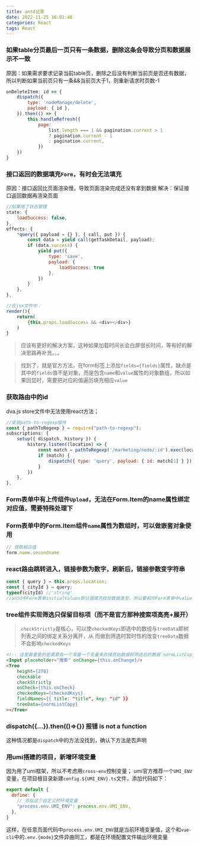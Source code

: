 ```yaml
---
title: antd记录
date: 2022-11-25 16:01:48
categories: React
tags: React
---
```


### 如果table分页最后一页只有一条数据，删除这条会导致分页和数据展示不一致
原因：如果需求要求记录当前table页，删除之后没有判断当前页是否还有数据，所以判断如果当前页只有一条&&当前页大于1，则重新请求时页数-1
```js
onDeleteItem: id => {
    dispatch({
        type: 'nodeManage/delete',
        payload: { id },
    }).then(() => {
        this.handleRefresh({
            page:
                list.length === 1 && pagination.current > 1
                ? pagination.current - 1
                : pagination.current,
            })
    })
}
```
<!--more-->

### 接口返回的数据填充`Form`，有时会无法填充
原因：接口返回比页面渲染慢，导致页面渲染完成还没有拿到数据
解决：保证接口返回数据再渲染页面
```js
//如果用了状态管理
state: {
    loadSuccess: false,
},
effects: {
    *query({ payload = {} }, { call, put }) {
        const data = yield call(getTaskDetail, payload);
        if (data.success) {
            yield put({
                type: 'save',
                payload: {
                    loadSuccess: true
                },
            })
        }
    },
},

//在jsx文件中：
render(){
    return(
        {this.props.loadSuccess && <div></div>}
    )
}
```
> 应该有更好的解决方案，这种如果加载时间长会白屏很长时间，等有好的解决思路再补充。。。

> 找到了，就是官方方法，在form标签上添加`fields={fields}`属性，缺点是其中的`fields`值不是对象，而是包含`name`和`value`属性的对象数组，所以如果回显时，需要把对应的值遍历填充相应`value`

### 获取路由中的id
dva.js store文件中无法使用react方法；
```js
//安装path-to-regexp插件
const { pathToRegexp } = require("path-to-regexp");
subscriptions: {
    setup({ dispatch, history }) {
        history.listen((location) => {
            const match = pathToRegexp('/marketing/node/:id').exec(location.pathname);
            if (match) {
                dispatch({ type: 'query', payload: { id: match[1] } });
            }
        })
    },
},
```

### Form表单中有上传组件`Upload`，无法在Form.Item的name属性绑定对应值，需要特殊处理下

### Form表单中的Form.Item组件`name`属性为数组时，可以做嵌套对象使用
```js
// 获取相应值
form.name.secondname
```

### react路由跳转进入，链接参数为数字，刷新后，链接参数变字符串
```js
const { query } = this.props.location;
const { cityId } = query;
typeof(cityId) //'string'
//antd中Form表单initialValues默认值填充校验数据类型，所以要和你Form表单中value类型相同，才能回显
```

### tree组件实现筛选只保留目标项（而不是官方那种搜索项高亮+展开）
> `checkStrictly`是核心，可以使`checkedKeys`即选中的数组与`treeData`即树列表之间的绑定关系分离开，从
> 而做到筛选时暂时性的改变`treeData`数据不会影响`checkedKeys`
```html
<!-- 这里最重要的是需要有一个常量一个变量来存储原始数据和筛选后的数据`normListCopy`为筛选后的数据 -->
<Input placeholder="搜索" onChange={this.onChange}/>
<Tree
    height={278}
    checkable
    checkStrictly
    onCheck={this.onCheck}
    checkedKeys={checkedKeys}
    fieldNames={{ title: "title", key: "id" }}
    treeData={normListCopy}
></Tree>
```

### dispatch({...}).then(()=>{}) 报错 is not a function

这种情况都是`dispatch`中的方法没找到，确认下方法是否声明

### 用umi搭建的项目，新增环境变量
因为用了umi框架，所以不考虑用`cross-env`控制变量；
umi官方推荐一个`UMI_ENV`变量，在项目根目录新建`config.${UMI_ENV}.ts`文件，添加代码如下：
```js
export default {
  define: {
    // 添加这个自定义的环境变量
    "process.env.UMI_ENV": process.env.UMI_ENV,
  },
}
```
这样，在任意页面代码中`process.env.UMI_ENV`就是当前环境变量值，这个和`vue-cli`中的`.env.{mode}`文件异曲同工，都是在环境配置文件输出环境变量